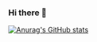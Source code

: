 ### Hi there 👋

<!-- WillJR183/WillJR183** is a ✨ _special_ ✨ repository because its `README.md` (this file) appears on your GitHub profile. -->

[![Anurag's GitHub stats](https://github-readme-stats.vercel.app/api?username=WillJR183&show_icons=true&theme=highcontrast)](https://github.com/anuraghazra/github-readme-stats)
